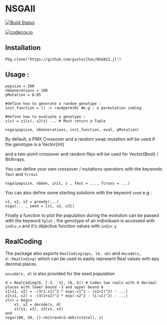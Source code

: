 # NSGAII

[![Build Status](https://travis-ci.org/gsoleilhac/NSGAII.jl.svg?branch=master)](https://travis-ci.org/gsoleilhac/NSGAII.jl)

[![codecov.io](http://codecov.io/github/gsoleilhac/NSGAII.jl/coverage.svg?branch=master)](http://codecov.io/github/gsoleilhac/NSGAII.jl?branch=master)

## Installation
`Pkg.clone("https://github.com/gsoleilhac/NSGAII.jl")`


## Usage : 

```
popsize = 200
nbGenerations = 100
pMutation = 0.05

#define how to generate a random genotype : 
init_function = () -> randperm(N) #e.g : a permutation coding

#define how to evaluate a genotype : 
z(x) = z1(x), z2(x) ... # Must return a Tuple

nsga(popsize, nbGenerations, init_function, eval, pMutation)
```

By default, a PMX Crossover and a random swap mutation will be used if the genotype is a Vector{Int}

and a two-point crossover and random flips will be used for Vector{Bool} / BitArrays.

You can define your own crossover / mutations operators with the keywords `fmut` and `fcross`

```
nsga(popsize, nbGen, init, z , fmut = ..., fcross = ...)
```

You can also define some starting solutions with the keyword `seed`
e.g : 
```
x1, x2, x3 = greedy(...)
nsga(... , seed = [x1, x2, x3])
```

Finally a function to plot the population during the evolution can be passed with the keyword `fplot` ; 
the genotype of an individuam is accessed with `indiv.x` and it's objective function values with `indiv.y`


## RealCoding

The package also exports `RealCoding(eps, lb, ub)` and `decode(x, d::RealCoding)` which can be used to easily represent Real values with eps decimal places.

`encode(x, d)` is also provided for the seed population

```
d = RealCoding(6, [-3, -3], [6, 6]) # Codes two reals with 6 decimal places with lower bound -3 and upper bound 6
z1(x1, x2) = -(3(1-x1)^2 * exp(-x1^2 - (x2+1)^2) - ...)
z2(x1, x2) = -(3(1+x2)^2 * exp(-x2^2 - (1-x1)^2) - ...)
z(x) = begin 
    x1, x2 = decode(x, d)
    z1(x1, x2), z2(x1, x2)
end
nsga(100, 50, ()->bitrand(d.nbbitstotal), z)
```
